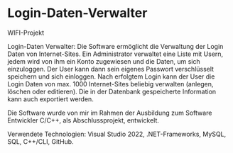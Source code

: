 # Login-Daten-Verwalter
WIFI-Projekt


Login-Daten Verwalter: Die Software ermöglicht die Verwaltung der Login Daten von Internet-Sites. Ein Administrator verwaltet eine Liste mit Usern,
jedem wird von ihm ein Konto zugewiesen und die Daten, um sich einzuloggen. Der User kann dann sein eigenes Passwort verschlüsselt speichern und sich einloggen.
Nach erfolgtem Login kann der User die Login Daten von max. 1000 Internet-Sites beliebig verwalten (anlegen, löschen oder editieren).
Die in der Datenbank gespeicherte Information kann auch exportiert werden.

Die Software wurde von mir im Rahmen der Ausbildung zum Software Entwickler C/C++, als Abschlussprojekt, entwickelt.

Verwendete Technologien: Visual Studio 2022, .NET-Frameworks, MySQL, SQL, C++/CLI, GitHub. 
